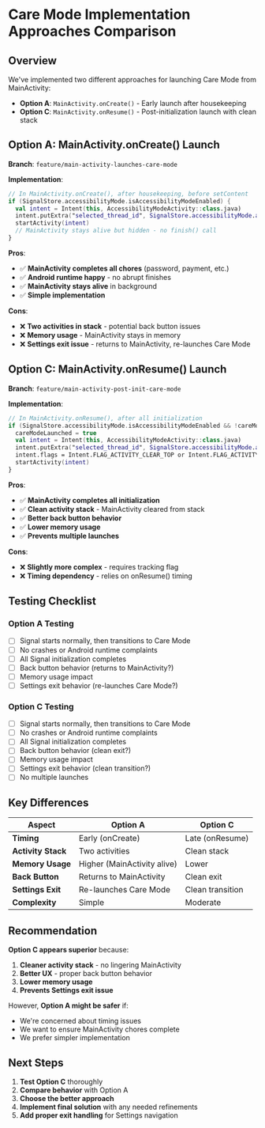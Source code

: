 # Care Mode Implementation Approaches Comparison

## Overview

We've implemented two different approaches for launching Care Mode from MainActivity:

- **Option A**: `MainActivity.onCreate()` - Early launch after housekeeping
- **Option C**: `MainActivity.onResume()` - Post-initialization launch with clean stack

## Option A: MainActivity.onCreate() Launch

**Branch**: `feature/main-activity-launches-care-mode`

**Implementation**:
```kotlin
// In MainActivity.onCreate(), after housekeeping, before setContent
if (SignalStore.accessibilityMode.isAccessibilityModeEnabled) {
  val intent = Intent(this, AccessibilityModeActivity::class.java)
  intent.putExtra("selected_thread_id", SignalStore.accessibilityMode.accessibilityThreadId)
  startActivity(intent)
  // MainActivity stays alive but hidden - no finish() call
}
```

**Pros**:
- ✅ **MainActivity completes all chores** (password, payment, etc.)
- ✅ **Android runtime happy** - no abrupt finishes
- ✅ **MainActivity stays alive** in background
- ✅ **Simple implementation**

**Cons**:
- ❌ **Two activities in stack** - potential back button issues
- ❌ **Memory usage** - MainActivity stays in memory
- ❌ **Settings exit issue** - returns to MainActivity, re-launches Care Mode

## Option C: MainActivity.onResume() Launch

**Branch**: `feature/main-activity-post-init-care-mode`

**Implementation**:
```kotlin
// In MainActivity.onResume(), after all initialization
if (SignalStore.accessibilityMode.isAccessibilityModeEnabled && !careModeLaunched) {
  careModeLaunched = true
  val intent = Intent(this, AccessibilityModeActivity::class.java)
  intent.putExtra("selected_thread_id", SignalStore.accessibilityMode.accessibilityThreadId)
  intent.flags = Intent.FLAG_ACTIVITY_CLEAR_TOP or Intent.FLAG_ACTIVITY_NEW_TASK
  startActivity(intent)
}
```

**Pros**:
- ✅ **MainActivity completes all initialization**
- ✅ **Clean activity stack** - MainActivity cleared from stack
- ✅ **Better back button behavior**
- ✅ **Lower memory usage**
- ✅ **Prevents multiple launches**

**Cons**:
- ❌ **Slightly more complex** - requires tracking flag
- ❌ **Timing dependency** - relies on onResume() timing

## Testing Checklist

### Option A Testing
- [ ] Signal starts normally, then transitions to Care Mode
- [ ] No crashes or Android runtime complaints
- [ ] All Signal initialization completes
- [ ] Back button behavior (returns to MainActivity?)
- [ ] Memory usage impact
- [ ] Settings exit behavior (re-launches Care Mode?)

### Option C Testing
- [ ] Signal starts normally, then transitions to Care Mode
- [ ] No crashes or Android runtime complaints
- [ ] All Signal initialization completes
- [ ] Back button behavior (clean exit?)
- [ ] Memory usage impact
- [ ] Settings exit behavior (clean transition?)
- [ ] No multiple launches

## Key Differences

| Aspect | Option A | Option C |
|--------|---------|----------|
| **Timing** | Early (onCreate) | Late (onResume) |
| **Activity Stack** | Two activities | Clean stack |
| **Memory Usage** | Higher (MainActivity alive) | Lower |
| **Back Button** | Returns to MainActivity | Clean exit |
| **Settings Exit** | Re-launches Care Mode | Clean transition |
| **Complexity** | Simple | Moderate |

## Recommendation

**Option C appears superior** because:
1. **Cleaner activity stack** - no lingering MainActivity
2. **Better UX** - proper back button behavior
3. **Lower memory usage**
4. **Prevents Settings exit issue**

However, **Option A might be safer** if:
- We're concerned about timing issues
- We want to ensure MainActivity chores complete
- We prefer simpler implementation

## Next Steps

1. **Test Option C** thoroughly
2. **Compare behavior** with Option A
3. **Choose the better approach**
4. **Implement final solution** with any needed refinements
5. **Add proper exit handling** for Settings navigation
